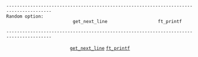```
---------------------------------------------------------------------------------------
Random option:
                         get_next_line                   ft_printf

---------------------------------------------------------------------------------------
```


<div align="center">
  
  [`get_next_line`](https://github.com/LLuisPP/42-Exams-rank03/tree/main/get_next_line) [`ft_printf`](https://github.com/LLuisPP/42-Exams-rank03/tree/main/ft_printf)
</div>
